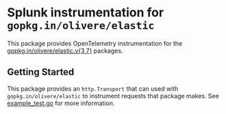 # Splunk instrumentation for `gopkg.in/olivere/elastic`

This package provides OpenTelemetry instrumentation for the
[gopkg.in/olivere/elastic.v{3,7}](https://gopkg.in/olivere/elastic.v7)
packages.

## Getting Started

This package provides an `http.Transport` that can used with
`gopkg.in/olivere/elastic` to instrument requests that package makes. See
[example_test.go](./example_test.go) for more information.
